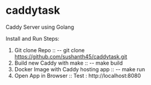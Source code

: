 # caddytask
Caddy Server using Golang 

Install and Run Steps:

1. Git clone Repo ::
   -- git clone https://github.com/sushanth45/caddytask.git
2. Build new Caddy with make ::
   -- make build 
3. Docker Image with Caddy hosting app ::
   -- make run
4. Open App in Browser ::
   Test : http://localhost:8080
